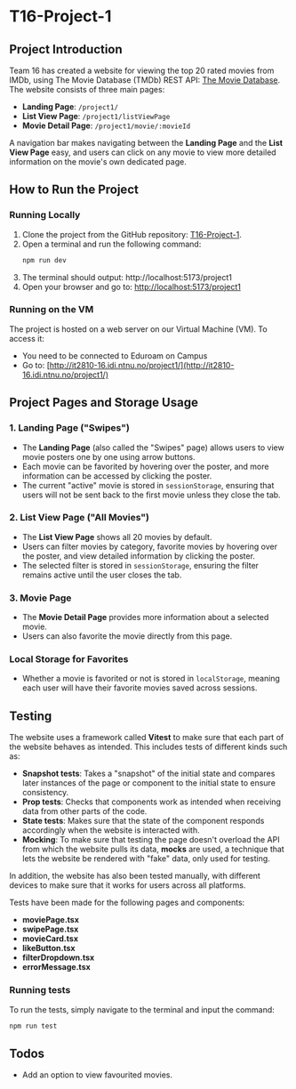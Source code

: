 # T16-Project-1

## Project Introduction
Team 16 has created a website for viewing the top 20 rated movies from IMDb, using The Movie Database (TMDb) REST API: [The Movie Database](https://www.themoviedb.org/). The website consists of three main pages:
- **Landing Page**: `/project1/`
- **List View Page**: `/project1/listViewPage`
- **Movie Detail Page**: `/project1/movie/:movieId`

A navigation bar makes navigating between the **Landing Page** and the **List View Page** easy, and users can click on any movie to view more detailed information on the movie's own dedicated page. 

## How to Run the Project

### Running Locally
1. Clone the project from the GitHub repository: [T16-Project-1](https://git.ntnu.no/IT2810-H24/T16-Project-1/tree/main).
2. Open a terminal and run the following command:
    ```sh
    npm run dev
    ```
3. The terminal should output: http://localhost:5173/project1
4. Open your browser and go to: [http://localhost:5173/project1](http://localhost:5173/project1)

### Running on the VM
The project is hosted on a web server on our Virtual Machine (VM). To access it:
- You need to be connected to Eduroam on Campus
- Go to: [http://it2810-16.idi.ntnu.no/project1/](http://it2810-16.idi.ntnu.no/project1/)

## Project Pages and Storage Usage

### 1. Landing Page ("Swipes")
- The **Landing Page** (also called the "Swipes" page) allows users to view movie posters one by one using arrow buttons.
- Each movie can be favorited by hovering over the poster, and more information can be accessed by clicking the poster.
- The current "active" movie is stored in `sessionStorage`, ensuring that users will not be sent back to the first movie unless they close the tab.

### 2. List View Page ("All Movies")
- The **List View Page** shows all 20 movies by default.
- Users can filter movies by category, favorite movies by hovering over the poster, and view detailed information by clicking the poster.
- The selected filter is stored in `sessionStorage`, ensuring the filter remains active until the user closes the tab.

### 3. Movie Page
- The **Movie Detail Page** provides more information about a selected movie.
- Users can also favorite the movie directly from this page.

### Local Storage for Favorites
- Whether a movie is favorited or not is stored in `localStorage`, meaning each user will have their favorite movies saved across sessions.

## Testing
The website uses a framework called **Vitest** to make sure that each part of the website behaves as intended. This includes tests of different kinds such as:
- **Snapshot tests**: Takes a "snapshot" of the initial state and compares later instances of the page or component to the initial state to ensure consistency. 
- **Prop tests**: Checks that components work as intended when receiving data from other parts of the code.
- **State tests**: Makes sure that the state of the component responds accordingly when the website is interacted with.
- **Mocking**: To make sure that testing the page doesn't overload the API from which the website pulls its data, **mocks** are used, a technique that lets the website be rendered with "fake" data, only used for testing.

In addition, the website has also been tested manually, with different devices to make sure that it works for users across all platforms. 

Tests have been made for the following pages and components:
- **moviePage.tsx**
- **swipePage.tsx**
- **movieCard.tsx**
- **likeButton.tsx**
- **filterDropdown.tsx**
- **errorMessage.tsx**

### Running tests
To run the tests, simply navigate to the terminal and input the command:
```sh
npm run test
```

## Todos
- Add an option to view favourited movies.
